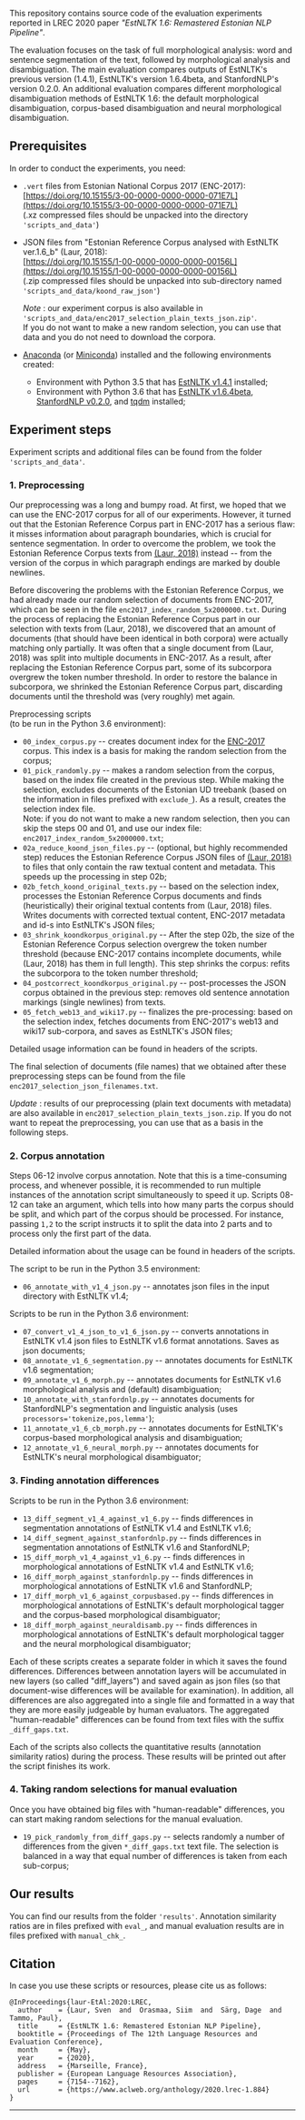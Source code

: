 
This repository contains source code of the evaluation experiments reported in LREC 2020 paper _"EstNLTK 1.6: Remastered Estonian NLP Pipeline"_.

The evaluation focuses on the task of full morphological analysis: word and sentence segmentation of the text, followed by morphological analysis and disambiguation.
The main evaluation compares outputs of EstNLTK's previous version (1.4.1), EstNLTK's version 1.6.4beta, and StanfordNLP's version 0.2.0. 
An additional evaluation compares different morphological disambiguation methods of EstNLTK 1.6: the default morphological disambiguation, corpus-based disambiguation and neural morphological disambiguation.

## Prerequisites

In order to conduct the experiments, you need:

* `.vert` files from Estonian National Corpus 2017 (ENC-2017): <br/> 
    [https://doi.org/10.15155/3-00-0000-0000-0000-071E7L](https://doi.org/10.15155/3-00-0000-0000-0000-071E7L) <br/>
    (.xz compressed files should be unpacked into the directory `'scripts_and_data'`)

* JSON files from "Estonian Reference Corpus analysed with EstNLTK ver.1.6_b" (Laur, 2018): <br/>
    [https://doi.org/10.15155/1-00-0000-0000-0000-00156L](https://doi.org/10.15155/1-00-0000-0000-0000-00156L) <br/>
    (.zip compressed files should be unpacked into sub-directory named `'scripts_and_data/koond_raw_json'`)

    _Note_ : our experiment corpus is also available in `'scripts_and_data/enc2017_selection_plain_texts_json.zip'`. <br/> If you do not want to make a new random selection, you can use that data and you do not need to download the corpora.  

* [Anaconda](https://www.anaconda.com/distribution/) (or [Miniconda](https://docs.conda.io/en/latest/miniconda.html)) installed and the following environments created:

	* Environment with Python 3.5 that has [EstNLTK v1.4.1](https://github.com/estnltk/estnltk) installed;
	* Environment with Python 3.6 that has [EstNLTK v1.6.4beta](https://github.com/estnltk/estnltk), [StanfordNLP v0.2.0](https://stanfordnlp.github.io/stanfordnlp/), and [tqdm](https://github.com/tqdm/tqdm) installed;

## Experiment steps

Experiment scripts and additional files can be found from the folder `'scripts_and_data'`.

### 1. Preprocessing

Our preprocessing was a long and bumpy road. 
At first, we hoped that we can use the ENC-2017 corpus for all of our experiments. However, it turned out that the Estonian Reference Corpus part in ENC-2017 has a serious flaw: it misses information about paragraph boundaries, which is crucial for sentence segmentation. 
In order to overcome the problem, we took the Estonian Reference Corpus texts from [(Laur, 2018)](https://doi.org/10.15155/1-00-0000-0000-0000-00156L) instead -- from the version of the corpus in which paragraph endings are marked by double newlines.

Before discovering the problems with the Estonian Reference Corpus, we had already made our random selection of documents from ENC-2017, which can be seen in the file `enc2017_index_random_5x2000000.txt`.
During the process of replacing the Estonian Reference Corpus part in our selection with texts from (Laur, 2018), we discovered that an amount of documents (that should have been identical in both corpora) were actually matching only partially. 
It was often that a single document from (Laur, 2018) was split into multiple documents in ENC-2017.
As a result, after replacing the Estonian Reference Corpus part, some of its subcorpora overgrew the token number threshold.
In order to restore the balance in subcorpora, we shrinked the Estonian Reference Corpus part, discarding documents until the threshold was (very roughly) met again.

Preprocessing scripts <br/> (to be run in the Python 3.6 environment):

  * `00_index_corpus.py` -- creates document index for the [ENC-2017](https://doi.org/10.15155/3-00-0000-0000-0000-071E7L) corpus. This index is a basis for making the random selection from the corpus;
  * `01_pick_randomly.py` -- makes a random selection from the corpus, based on the index file created in the previous step. While making the selection, excludes documents of the Estonian UD treebank (based on the information in files prefixed with `exclude_`). As a result, creates the selection index file. <br/> 
  Note: if you do not want to make a new random selection, then you can skip the steps 00 and 01, and use our index file: `enc2017_index_random_5x2000000.txt`;
  * `02a_reduce_koond_json_files.py` -- (optional, but highly recommended step) reduces the Estonian Reference Corpus JSON files of [(Laur, 2018)](https://doi.org/10.15155/1-00-0000-0000-0000-00156L) to files that only contain the raw textual content and metadata. This speeds up the processing in step 02b;
  * `02b_fetch_koond_original_texts.py` -- based on the selection index, processes the Estonian Reference Corpus documents and finds (heuristically) their original textual contents from (Laur, 2018) files. Writes documents with corrected textual content, ENC-2017 metadata and id-s into EstNLTK's JSON files;
  * `03_shrink_koondkorpus_original.py` -- After the step 02b, the size of the Estonian Reference Corpus selection overgrew the token number threshold (because ENC-2017 contains incomplete documents, while (Laur, 2018) has them in full length). This step shrinks the corpus: refits the subcorpora to the token number threshold;
  * `04_postcorrect_koondkorpus_original.py` -- post-processes the JSON corpus obtained in the previous step: removes old sentence annotation markings (single newlines) from texts.
  * `05_fetch_web13_and_wiki17.py` -- finalizes the pre-processing: based on the selection index, fetches documents from ENC-2017's web13 and wiki17 sub-corpora, and saves as EstNLTK's JSON files;

Detailed usage information can be found in headers of the scripts.

The final selection of documents (file names) that we obtained after these preprocessing steps can be found from the file `enc2017_selection_json_filenames.txt`.

_Update_ : results of our preprocessing (plain text documents with metadata) are also available in  `enc2017_selection_plain_texts_json.zip`. If you do not want to repeat the preprocessing, you can use that as a basis in the following steps.

### 2. Corpus annotation

Steps 06-12 involve corpus annotation. Note that this is a time-consuming process, and whenever possible, it is recommended to run multiple instances of the annotation script simultaneously to speed it up. Scripts 08-12 can take an argument, which tells into how many parts the corpus should be split, and which part of the corpus should be processed. For instance, passing `1,2` to the script instructs it to split the data into 2 parts and to process only the first part of the data. 

Detailed information about the usage can be found in headers of the scripts.     

The script to be run in the Python 3.5 environment:

  * `06_annotate_with_v1_4_json.py` -- annotates json files in the input directory with EstNLTK v1.4;

Scripts to be run in the Python 3.6 environment:

  * `07_convert_v1_4_json_to_v1_6_json.py` -- converts annotations in EstNLTK v1.4 json files to EstNLTK v1.6 format annotations. Saves as json documents;
  * `08_annotate_v1_6_segmentation.py` -- annotates documents for EstNLTK v1.6 segmentation;
  * `09_annotate_v1_6_morph.py` -- annotates documents for EstNLTK v1.6 morphological analysis and (default) disambiguation;
  * `10_annotate_with_stanfordnlp.py` -- annotates documents for StanfordNLP's segmentation and linguistic analysis (uses `processors='tokenize,pos,lemma'`);
  * `11_annotate_v1_6_cb_morph.py` -- annotates documents for EstNLTK's corpus-based morphological analysis and disambiguation;
  * `12_annotate_v1_6_neural_morph.py` -- annotates documents for EstNLTK's neural morphological disambiguator;

### 3. Finding annotation differences

Scripts to be run in the Python 3.6 environment:

  * `13_diff_segment_v1_4_against_v1_6.py` -- finds differences in segmentation annotations of EstNLTK v1.4 and EstNLTK v1.6;
  * `14_diff_segment_against_stanfordnlp.py` -- finds differences in segmentation annotations of EstNLTK v1.6 and StanfordNLP;
  * `15_diff_morph_v1_4_against_v1_6.py` -- finds differences in morphological annotations of EstNLTK v1.4 and EstNLTK v1.6;
  * `16_diff_morph_against_stanfordnlp.py` -- finds differences in morphological annotations of EstNLTK v1.6 and StanfordNLP;
  * `17_diff_morph_v1_6_against_corpusbased.py` -- finds differences in morphological annotations of EstNLTK's default morphological tagger and the corpus-based morphological disambiguator;
  * `18_diff_morph_against_neuraldisamb.py` -- finds differences in morphological annotations of EstNLTK's default morphological tagger and the neural morphological disambiguator;

Each of these scripts creates a separate folder in which it saves the found differences. 
Differences between annotation layers will be accumulated in new layers (so called "diff_layers") and saved again as json files (so that document-wise differences will be available for examination).
In addition, all differences are also aggregated into a single file and formatted in a way that they are more easily judgeable by human evaluators. 
The aggregated "human-readable" differences can be found from text files with the suffix `_diff_gaps.txt`.

Each of the scripts also collects the quantitative results (annotation similarity ratios) during the process.
These results will be printed out after the script finishes its work. 


### 4. Taking random selections for manual evaluation

Once you have obtained big files with "human-readable" differences, you can start making random selections for the manual evaluation.

  * `19_pick_randomly_from_diff_gaps.py` -- selects randomly a number of differences from the given `*_diff_gaps.txt` text file. The selection is balanced in a way that equal number of differences is taken from each sub-corpus; 


## Our results

You can find our results from the folder `'results'`. Annotation similarity ratios are in files prefixed with `eval_`, and manual evaluation results are in files prefixed with `manual_chk_`.

## Citation

In case you use these scripts or resources, please cite us as follows:

    @InProceedings{laur-EtAl:2020:LREC,
      author    = {Laur, Sven  and  Orasmaa, Siim  and  Särg, Dage  and  Tammo, Paul},
      title     = {EstNLTK 1.6: Remastered Estonian NLP Pipeline},
      booktitle = {Proceedings of The 12th Language Resources and Evaluation Conference},
      month     = {May},
      year      = {2020},
      address   = {Marseille, France},
      publisher = {European Language Resources Association},
      pages     = {7154--7162},
      url       = {https://www.aclweb.org/anthology/2020.lrec-1.884}
    }

---